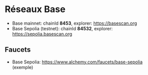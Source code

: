 # Réseaux Base

- Base mainnet: chainId **8453**, explorer: https://basescan.org
- Base Sepolia (testnet): chainId **84532**, explorer: https://sepolia.basescan.org

## Faucets
- Base Sepolia: https://www.alchemy.com/faucets/base-sepolia (exemple)
